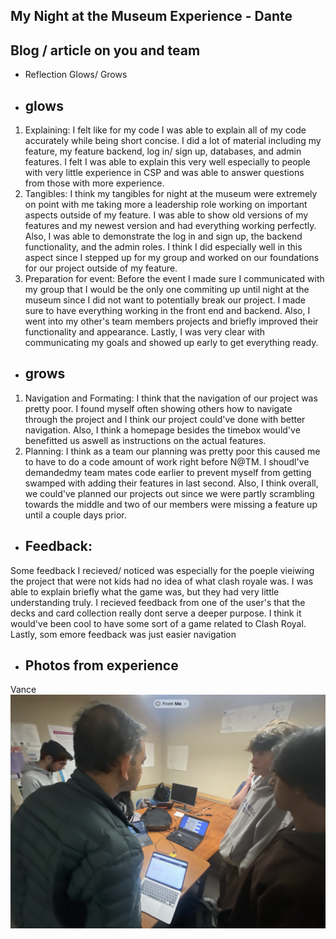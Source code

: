 ## My Night at the Museum Experience - Dante
## Blog / article on you and team
- Reflection Glows/ Grows
- ## glows 
1. Explaining:
 I felt like for my code I was able to explain all of my code accurately while being short concise. I did a lot of material including my feature, my feature backend, log in/ sign up, databases, and admin features. I felt I was able to explain this very well especially to people with very little experience in CSP and was able to answer questions from those with more experience. 
2. Tangibles:
I think my tangibles for night at the museum were extremely on point with me taking more a leadership role working on important aspects outside of my feature. I was able to show old versions of my features and my newest version and had everything working perfectly. Also, I was able to demonstrate the log in and sign up, the backend functionality, and the admin roles. I think I did especially well in this aspect since I stepped up for my group and worked on our foundations for our project outside of my feature. 
3. Preparation for event: 
Before the event I made sure I communicated with my group that I would be the only one commiting up until night at the museum since I did not want to potentially break our project. I made sure to have everything working in the front end and backend. Also, I went into my other's team members projects and briefly improved their functionality and appearance. Lastly, I was very clear with communicating my goals and showed up early to get everything ready.
- ## grows
1. Navigation and Formating: 
I think that the navigation of our project was pretty poor. I found myself often showing others how to navigate through the project and I think our project could've done with better navigation. Also, I think a homepage besides the timebox would've benefitted us aswell as instructions on the actual features. 
2. Planning:
 I think as a team our planning was pretty poor this caused me to have to do a code amount of work right before N@TM. I shoudl've demandedmy team mates code earlier to prevent myself from getting swamped with adding their features in last second. Also, I think overall, we could've planned our projects out since we were partly scrambling towards the middle and two of our members were missing a feature up until a couple days prior.
- ## Feedback: 
Some feedback I recieved/ noticed was especially for the poeple vieiwing the project that were not kids had no idea of what clash royale was. I was able to explain briefly what the game was, but they had very little understanding truly. I recieved feedback from one of the user's that the decks and card collection really dont serve a deeper purpose. I think it would've been cool to have some sort of a game related to Clash Royal. Lastly, som emore feedback was just easier navigation
- ## Photos from experience 
Vance
![Description of Image](images/vance.png)
